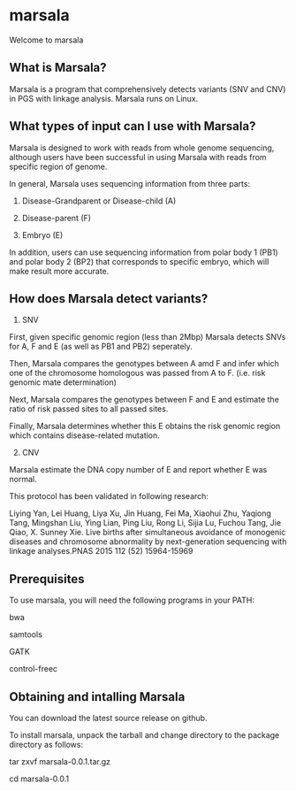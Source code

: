 # marsala
Welcome to marsala

## What is Marsala?
Marsala is a program that comprehensively detects variants (SNV and CNV) in PGS with linkage analysis. Marsala runs on Linux.

## What types of input can I use with Marsala?

Marsala is designed to work with reads from whole genome sequencing, although users have been successful in using Marsala with reads from specific region of genome.

In general, Marsala uses sequencing information from three parts:

1. Disease-Grandparent or Disease-child (A)

2. Disease-parent (F)

3. Embryo (E)

In addition, users can use sequencing information from polar body 1 (PB1) and polar body 2 (BP2) that corresponds to specific embryo, which will make result more accurate.

## How does Marsala detect variants?

1. SNV

First, given specific genomic region (less than 2Mbp) Marsala detects SNVs for A, F and E (as well as PB1 and PB2) seperately.

Then, Marsala compares the genotypes between A amd F and infer which one of the chromosome homologous was passed from A to F. (i.e. risk genomic mate determination)

Next, Marsala compares the genotypes between F and E and estimate the ratio of risk passed sites to all passed sites.

Finally, Marsala determines whether this E obtains the risk genomic region which contains disease-related mutation.

2. CNV

Marsala estimate the DNA copy number of E and report whether E was normal.

This protocol has been validated in following research:

Liying Yan,  Lei Huang,  Liya Xu,  Jin Huang,  Fei Ma,  Xiaohui Zhu,  Yaqiong Tang,  Mingshan Liu, Ying Lian,  Ping Liu,  Rong Li,  Sijia Lu,  Fuchou Tang,  Jie Qiao,   X. Sunney Xie.  Live births after simultaneous avoidance of monogenic diseases and chromosome abnormality by next-generation sequencing with linkage analyses.PNAS 2015 112 (52) 15964-15969

## Prerequisites

To use marsala, you will need the following programs in your PATH:

bwa

samtools

GATK

control-freec

## Obtaining and intalling Marsala

You can download the latest source release on github.

To install marsala, unpack the tarball and change directory to the package directory as follows:

tar zxvf marsala-0.0.1.tar.gz

cd marsala-0.0.1

